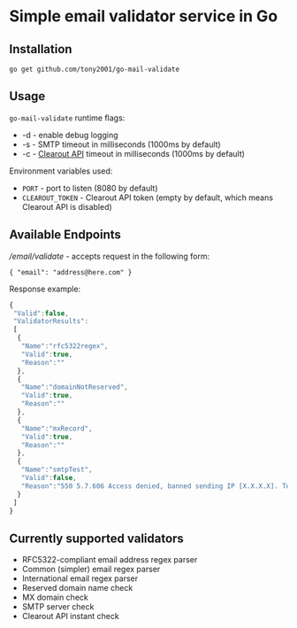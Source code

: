 # Simple email validator service in Go

## Installation

`go get github.com/tony2001/go-mail-validate`

## Usage

`go-mail-validate` runtime flags:
- -d - enable debug logging
- -s - SMTP timeout in milliseconds (1000ms by default)
- -c - [Clearout API](https://clearout.io/) timeout in milliseconds (1000ms by default)

Environment variables used:
- `PORT` - port to listen (8080 by default)
- `CLEAROUT_TOKEN` - Clearout API token (empty by default, which means Clearout API is disabled)

## Available Endpoints

*/email/validate* - accepts request in the following form:
```
{ "email": "address@here.com" }
```

Response example:
```javascript
{
 "Valid":false,
 "ValidatorResults":
 [
  {
   "Name":"rfc5322regex",
   "Valid":true,
   "Reason":""
  },
  {
   "Name":"domainNotReserved",
   "Valid":true,
   "Reason":""
  },
  {
   "Name":"mxRecord",
   "Valid":true,
   "Reason":""
  },
  {
   "Name":"smtpTest",
   "Valid":false,
   "Reason":"550 5.7.606 Access denied, banned sending IP [X.X.X.X]. To request removal from this list please visit https://sender.office.com/ and follow the directions. For more information please go to  http://go.microsoft.com/fwlink/?LinkID=526655 AS(1430) [HE1EUR02FT008.eop-EUR02.prod.protection.outlook.com]"
  }
 ]
}
```

## Currently supported validators
- RFC5322-compliant email address regex parser
- Common (simpler) email regex parser
- International email regex parser
- Reserved domain name check
- MX domain check
- SMTP server check
- Clearout API instant check
